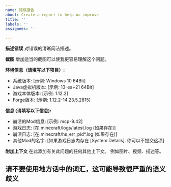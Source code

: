```yaml
---
name: 错误报告
about: Create a report to help us improve
title: ''
labels: ''
assignees: ''

---
```


**描述错误**
对错误的清晰简洁描述。

**截图**
增加适当的截图可以使我更容易理解这个问题。

**环境信息（请填写以下项目）:**

- 系统版本: [示例: Windows 10 64Bit]
- Java虚拟机版本: [示例: 13-ea+21 64Bit]
- 游戏本体版本: [示例: 1.12.2]
- Forge版本: [示例: 1.12.2-14.23.5.2815]

**信息 (请填写以下信息):**

- 崩溃的Mod信息: [示例: mcp-9.42]
- 游戏日志: [在.minecraft/logs/latest.log (如果存在)]
- 崩溃日志: [在.minecraft/hs_err_pid*.log (如果存在)]
- 其他Mod的名字: [如果游戏日志内存在 [System Details]. 你可以不提交这项]

**附加上下文**
在此添加有关此问题的任何其他上下文。 例如图片、视频、描述等。

## 请不要使用地方话中的词汇，这可能导致很严重的语义歧义
